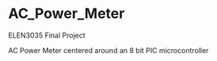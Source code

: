 # AC_Power_Meter
ELEN3035 Final Project

AC Power Meter centered around an 8 bit PIC microcontroller

